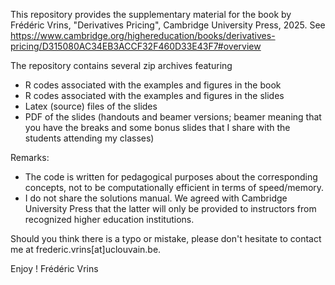 This repository provides the supplementary material for the book by Frédéric Vrins, "Derivatives Pricing", Cambridge University Press, 2025. See https://www.cambridge.org/highereducation/books/derivatives-pricing/D315080AC34EB3ACCF32F460D33E43F7#overview

The repository contains several zip archives featuring
  - R codes associated with the examples and figures in the book
  - R codes associated with the examples and figures in the slides
  - Latex (source) files of the slides
  - PDF of the slides (handouts and beamer versions; beamer meaning that you have the breaks and some bonus slides that I share with the students attending my classes)

Remarks:
  - The code is written for pedagogical purposes about the corresponding concepts, not to be computationally efficient in terms of speed/memory.
  - I do not share the solutions manual. We agreed with Cambridge University Press that the latter will only be provided to instructors from recognized higher education institutions.

Should you think there is a typo or mistake, please don't hesitate to contact me at frederic.vrins[at]uclouvain.be.

Enjoy !
Frédéric Vrins
